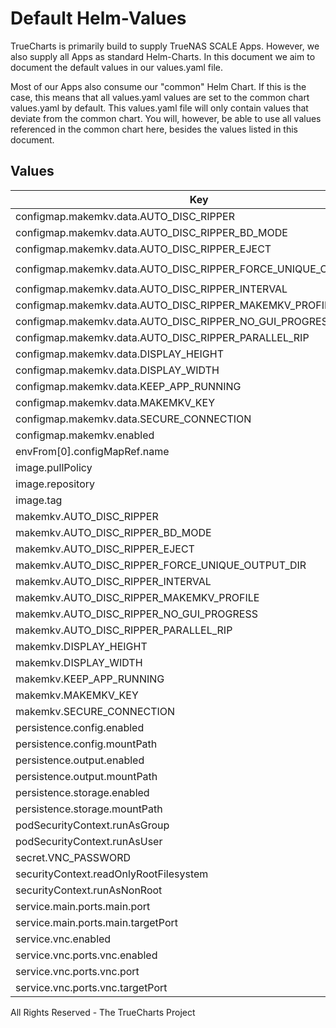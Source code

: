 # Default Helm-Values

TrueCharts is primarily build to supply TrueNAS SCALE Apps.
However, we also supply all Apps as standard Helm-Charts. In this document we aim to document the default values in our values.yaml file.

Most of our Apps also consume our "common" Helm Chart.
If this is the case, this means that all values.yaml values are set to the common chart values.yaml by default. This values.yaml file will only contain values that deviate from the common chart.
You will, however, be able to use all values referenced in the common chart here, besides the values listed in this document.

## Values

| Key | Type | Default | Description |
|-----|------|---------|-------------|
| configmap.makemkv.data.AUTO_DISC_RIPPER | string | `"{{ ternary \"1\" \"0\" .Values.makemkv.AUTO_DISC_RIPPER }}"` |  |
| configmap.makemkv.data.AUTO_DISC_RIPPER_BD_MODE | string | `"{{ .Values.makemkv.AUTO_DISC_RIPPER_BD_MODE }}"` |  |
| configmap.makemkv.data.AUTO_DISC_RIPPER_EJECT | string | `"{{ ternary \"1\" \"0\" .Values.makemkv.AUTO_DISC_RIPPER_EJECT }}"` |  |
| configmap.makemkv.data.AUTO_DISC_RIPPER_FORCE_UNIQUE_OUTPUT_DIR | string | `"{{ ternary \"1\" \"0\" .Values.makemkv.AUTO_DISC_RIPPER_FORCE_UNIQUE_OUTPUT_DIR }}"` |  |
| configmap.makemkv.data.AUTO_DISC_RIPPER_INTERVAL | string | `"{{ .Values.makemkv.AUTO_DISC_RIPPER_INTERVAL }}"` |  |
| configmap.makemkv.data.AUTO_DISC_RIPPER_MAKEMKV_PROFILE | string | `"{{ .Values.makemkv.AUTO_DISC_RIPPER_MAKEMKV_PROFILE }}"` |  |
| configmap.makemkv.data.AUTO_DISC_RIPPER_NO_GUI_PROGRESS | string | `"{{ ternary \"1\" \"0\" .Values.makemkv.AUTO_DISC_RIPPER_NO_GUI_PROGRESS }}"` |  |
| configmap.makemkv.data.AUTO_DISC_RIPPER_PARALLEL_RIP | string | `"{{ ternary \"1\" \"0\" .Values.makemkv.AUTO_DISC_RIPPER_PARALLEL_RIP }}"` |  |
| configmap.makemkv.data.DISPLAY_HEIGHT | string | `"{{ .Values.makemkv.DISPLAY_HEIGHT }}"` |  |
| configmap.makemkv.data.DISPLAY_WIDTH | string | `"{{ .Values.makemkv.DISPLAY_WIDTH }}"` |  |
| configmap.makemkv.data.KEEP_APP_RUNNING | string | `"{{ ternary \"1\" \"0\" .Values.makemkv.KEEP_APP_RUNNING }}"` |  |
| configmap.makemkv.data.MAKEMKV_KEY | string | `"{{ .Values.makemkv.MAKEMKV_KEY }}"` |  |
| configmap.makemkv.data.SECURE_CONNECTION | string | `"{{ ternary \"1\" \"0\" .Values.makemkv.SECURE_CONNECTION }}"` |  |
| configmap.makemkv.enabled | bool | `true` |  |
| envFrom[0].configMapRef.name | string | `"{{ include \"common.names.fullname\" . }}-makemkv"` |  |
| image.pullPolicy | string | `"IfNotPresent"` |  |
| image.repository | string | `"jlesage/makemkv"` |  |
| image.tag | string | `"v1.21.3@sha256:886bae9e9455d7152936c3031591790cb2be8869546e61f4475ecc7528e882a5"` |  |
| makemkv.AUTO_DISC_RIPPER | bool | `false` |  |
| makemkv.AUTO_DISC_RIPPER_BD_MODE | string | `"mkv"` |  |
| makemkv.AUTO_DISC_RIPPER_EJECT | bool | `false` |  |
| makemkv.AUTO_DISC_RIPPER_FORCE_UNIQUE_OUTPUT_DIR | bool | `false` |  |
| makemkv.AUTO_DISC_RIPPER_INTERVAL | int | `5` |  |
| makemkv.AUTO_DISC_RIPPER_MAKEMKV_PROFILE | string | `""` |  |
| makemkv.AUTO_DISC_RIPPER_NO_GUI_PROGRESS | bool | `false` |  |
| makemkv.AUTO_DISC_RIPPER_PARALLEL_RIP | bool | `false` |  |
| makemkv.DISPLAY_HEIGHT | int | `768` |  |
| makemkv.DISPLAY_WIDTH | int | `1280` |  |
| makemkv.KEEP_APP_RUNNING | bool | `false` |  |
| makemkv.MAKEMKV_KEY | string | `"BETA"` |  |
| makemkv.SECURE_CONNECTION | bool | `false` |  |
| persistence.config.enabled | bool | `true` |  |
| persistence.config.mountPath | string | `"/config"` |  |
| persistence.output.enabled | bool | `true` |  |
| persistence.output.mountPath | string | `"/output"` |  |
| persistence.storage.enabled | bool | `true` |  |
| persistence.storage.mountPath | string | `"/storage"` |  |
| podSecurityContext.runAsGroup | int | `0` |  |
| podSecurityContext.runAsUser | int | `0` |  |
| secret.VNC_PASSWORD | string | `""` |  |
| securityContext.readOnlyRootFilesystem | bool | `false` |  |
| securityContext.runAsNonRoot | bool | `false` |  |
| service.main.ports.main.port | int | `10180` |  |
| service.main.ports.main.targetPort | int | `5800` |  |
| service.vnc.enabled | bool | `true` |  |
| service.vnc.ports.vnc.enabled | bool | `true` |  |
| service.vnc.ports.vnc.port | int | `10181` |  |
| service.vnc.ports.vnc.targetPort | int | `5900` |  |

All Rights Reserved - The TrueCharts Project
